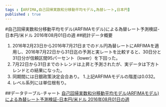 ```yaml
--- 
tags : [ARFIMA,自己回帰実数和分移動平均モデル,為替レート,日本円] 
published : true
---
```

#自己回帰実数和分移動平均モデル(ARFIMAモデル)による為替レート予測検証-日本円/米ドル 2016年08月01日の週
##統計データ概要
1. 2016年2月23日から2016年7月21日までのドル円為替レートにARFIMAを適用し、2016年7月22日から31日迄の予測と実レートを比較すると、30日分と31日分が信頼区間95パーセント（lower）を下回った。
1. 7月22日から31日までのトレンドは上昇と予測されたが、実データは下方トレンドとの結果になった。
1. 同期間には日銀政策決定会合あり。
1.上記ARFIMAモデルの階差は0.032。
1. レベル系列には単位根有り。

    
##データテーブル･チャート
[自己回帰実数和分移動平均モデル(ARFIMAモデル)による為替レート予測検証-日本円/米ドル 2016年08月01日の週](http://knowledgevault.saecanet.com/am-consulting.co.jp-2016-08-01-13-50-59.html)